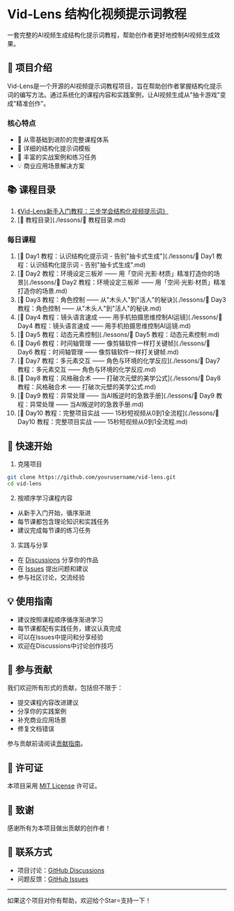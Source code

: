 # Vid-Lens 结构化视频提示词教程

一套完整的AI视频生成结构化提示词教程，帮助创作者更好地控制AI视频生成效果。

## 🌟 项目介绍

Vid-Lens是一个开源的AI视频提示词教程项目，旨在帮助创作者掌握结构化提示词的编写方法。通过系统化的课程内容和实践案例，让AI视频生成从"抽卡游戏"变成"精准创作"。

### 核心特点

- 🎯 从零基础到进阶的完整课程体系
- 📝 详细的结构化提示词模板
- 🔧 丰富的实战案例和练习任务
- 💡 商业应用场景解决方案

## 📚 课程目录

1. [《Vid-Lens新手入门教程：三步学会结构化视频提示词》](./lessons/《Vid-Lens新手入门教程：三步学会结构化视频提示词》.md)
2. [📅 教程目录](./lessons/📅 教程目录.md)

### 每日课程
1. [📅 Day1 教程：认识结构化提示词 - 告别"抽卡式生成"](./lessons/📅 Day1 教程：认识结构化提示词 - 告别"抽卡式生成".md)
2. [📅 Day2 教程：环境设定三板斧 —— 用「空间·光影·材质」精准打造你的场景](./lessons/📅 Day2 教程：环境设定三板斧 —— 用「空间·光影·材质」精准打造你的场景.md)
3. [📅 Day3 教程：角色控制 —— 从"木头人"到"活人"的秘诀](./lessons/📅 Day3 教程：角色控制 —— 从"木头人"到"活人"的秘诀.md)
4. [📅 Day4 教程：镜头语言速成 —— 用手机拍摄思维控制AI运镜](./lessons/📅 Day4 教程：镜头语言速成 —— 用手机拍摄思维控制AI运镜.md)
5. [📅 Day5 教程：动态元素控制](./lessons/📅 Day5 教程：动态元素控制.md)
6. [📅 Day6 教程：时间轴管理 —— 像剪辑软件一样打关键帧](./lessons/📅 Day6 教程：时间轴管理 —— 像剪辑软件一样打关键帧.md)
7. [📅 Day7 教程：多元素交互 —— 角色与环境的化学反应](./lessons/📅 Day7 教程：多元素交互 —— 角色与环境的化学反应.md)
8. [📅 Day8 教程：风格融合术 —— 打破次元壁的美学公式](./lessons/📅 Day8 教程：风格融合术 —— 打破次元壁的美学公式.md)
9. [📅 Day9 教程：异常处理 —— 当AI叛逆时的急救手册](./lessons/📅 Day9 教程：异常处理 —— 当AI叛逆时的急救手册.md)
10. [📅 Day10 教程：完整项目实战 —— 15秒短视频从0到1全流程](./lessons/📅 Day10 教程：完整项目实战 —— 15秒短视频从0到1全流程.md)

## 🚀 快速开始

1. 克隆项目
```bash
git clone https://github.com/yourusername/vid-lens.git
cd vid-lens
```

2. 按顺序学习课程内容
- 从新手入门开始，循序渐进
- 每节课都包含理论知识和实践任务
- 建议完成每节课的练习任务

3. 实践与分享
- 在 [Discussions](https://github.com/yourusername/vid-lens/discussions) 分享你的作品
- 在 [Issues](https://github.com/yourusername/vid-lens/issues) 提出问题和建议
- 参与社区讨论，交流经验

## 💡 使用指南

- 建议按照课程顺序循序渐进学习
- 每节课都配有实践任务，建议认真完成
- 可以在Issues中提问和分享经验
- 欢迎在Discussions中讨论创作技巧

## 🤝 参与贡献

我们欢迎所有形式的贡献，包括但不限于：

- 提交课程内容改进建议
- 分享你的实践案例
- 补充商业应用场景
- 修复文档错误

参与贡献前请阅读[贡献指南](CONTRIBUTING.md)。

## 📄 许可证

本项目采用 [MIT License](LICENSE) 许可证。

## 🌟 致谢

感谢所有为本项目做出贡献的创作者！

## 📮 联系方式

- 项目讨论：[GitHub Discussions](https://github.com/yourusername/vid-lens/discussions)
- 问题反馈：[GitHub Issues](https://github.com/yourusername/vid-lens/issues)

---

如果这个项目对你有帮助，欢迎给个Star⭐支持一下！ 